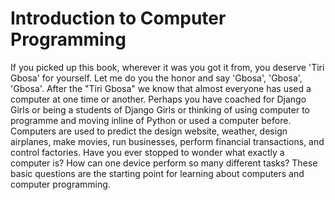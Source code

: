 # Introduction to Computer Programming

If you picked up this book, wherever it was you got it from, you deserve 'Tiri Gbosa' for yourself.
Let me do you the honor and say 'Gbosa', 'Gbosa', 'Gbosa'.
After the "Tiri Gbosa" we know that almost everyone has used a computer at one time or another. 
Perhaps you have coached for Django Girls or being a students of Django Girls or thinking of using computer to programme 
and moving inline of Python or used a computer before.
Computers are used to predict the design website, weather, design airplanes, make movies, run businesses, perform financial
transactions, and control factories. 
Have you ever stopped to wonder what exactly a computer is? 
How can one device perform so many different tasks? 
These basic questions are the starting point for learning about computers and computer programming.
